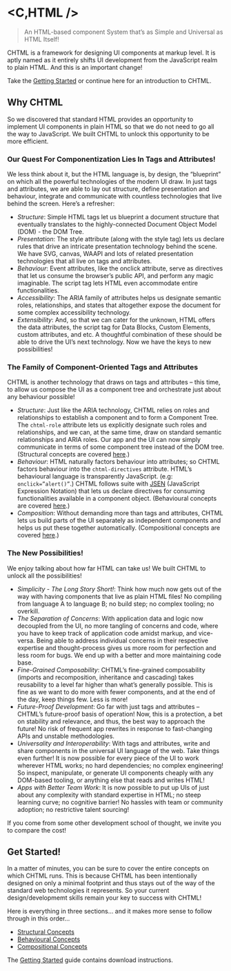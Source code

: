 # &lt;C&sbquo;HTML /&gt;
> An HTML-based component System that’s as Simple and Universal as HTML Itself!

CHTML is a framework for designing UI components at markup level. It is aptly named as it entirely shifts UI development from the JavaScript realm to plain HTML. And this is an important change!

Take the [Getting Started](https://docs.onephrase.dev/chtml/guide/) or continue here for an introduction to CHTML.

## Why CHTML
So we discovered that standard HTML provides an opportunity to implement UI components in plain HTML so that we do not need to go all the way to JavaScript. We built CHTML to unlock this opportunity to be more efficient.

### Our Quest For Componentization Lies In Tags and Attributes!
We less think about it, but the HTML language is, by design, the “blueprint” on which all the powerful technologies of the modern UI draw. In just tags and attributes, we are able to lay out structure, define presentation and behaviour, integrate and communicate with countless technologies that live behind the screen. Here’s a refresher:
+	*Structure*: Simple HTML tags let us blueprint a document structure that eventually translates to the highly-connected Document Object Model (DOM) - the DOM Tree.
+	*Presentation*: The style attribute (along with the style tag) lets us declare rules that drive an intricate presentation technology behind the scene. We have SVG, canvas, WAAPI and lots of related presentation technologies that all live on tags and attributes.
+	*Behaviour*: Event attributes, like the onclick attribute, serve as directives that let us consume the browser’s public API, and perform any magic imaginable. The script tag lets HTML even accommodate entire functionalities.
+	*Accessibility*: The ARIA family of attributes helps us designate semantic roles, relationships, and states that altogether expose the document for some complex accessibility technology.
+	*Extensibility*: And, so that we can cater for the unknown, HTML offers the data attributes, the script tag for Data Blocks, Custom Elements, custom attributes, and etc. A thoughtful combination of these should be able to drive the UI’s next technology. Now we have the keys to new possibilities!

### The Family of Component-Oriented Tags and Attributes
CHTML is another technology that draws on tags and attributes – this time, to allow us compose the UI as a component tree and orchestrate just about any behaviour possible!
+	*Structure*: Just like the ARIA technology, CHTML relies on roles and relationships to establish a component and to form a Component Tree. The `chtml-role` attribute lets us explicitly designate such roles and relationships, and we can, at the same time, draw on standard semantic relationships and ARIA roles. Our app and the UI can now simply communicate in terms of some component tree instead of the DOM tree. (Structural concepts are covered [here](https://docs.onephrase.dev/chtml/guide/structural-concepts/).)
+	*Behaviour*: HTML naturally factors behaviour into attributes; so CHTML factors behaviour into the `chtml-directives` attribute. HTML’s behavioural language is transparently JavaScript. (e.g: `onclick=”alert()”`.) CHTML follows suite with [JSEN](https://github.com/onephrase/jsen/) (JavaScript Expression Notation) that lets us declare directives for consuming functionalities available in a component object. (Behavioural concepts are covered [here](https://docs.onephrase.dev/chtml/guide/behavioural-concepts/).)
+	*Composition*: Without demanding more than tags and attributes, CHTML lets us build parts of the UI separately as independent components and helps us put these together automatically. (Compositional concepts are covered [here](https://docs.onephrase.dev/chtml/guide/compositional-concepts/).)

### The New Possibilities!
We enjoy talking about how far HTML can take us! We built CHTML to unlock all the possibilities!
+	*Simplicity - The Long Story Short!*: Think how much now gets out of the way with having components that live as plain HTML files! No compiling from language A to language B; no build step; no complex tooling; no overkill.
+	*The Separation of Concerns*: With application data and logic now decoupled from the UI, no more tangling of concerns and code, where you have to keep track of application code amidst markup, and vice-versa. Being able to address individual concerns in their respective expertise and thought-process gives us more room for perfection and less room for bugs. We end up with a better and more maintaining code base.
+	*Fine-Grained Composability*: CHTML’s fine-grained composability (imports and recomposition, inheritance and cascading) takes reusability to a level far higher than what’s generally possible. This is fine as we want to do more with fewer components, and at the end of the day, keep things few. Less is more!
+	*Future-Proof Development*: Go far with just tags and attributes – CHTML’s future-proof basis of operation! Now, this is a protection, a bet on stability and relevance, and thus, the best way to approach the future! No risk of frequent app rewrites in response to fast-changing APIs and unstable methodologies.
+	*Universality and Interoperability*: With tags and attributes, write and share components in the universal UI language of the web. Take things even further! It is now possible for every piece of the UI to work wherever HTML works; no hard dependencies; no complex engineering! So inspect, manipulate, or generate UI components cheaply with any DOM-based tooling, or anything else that reads and writes HTML! 
+	*Apps with Better Team Work*: It is now possible to put up UIs of just about any complexity with standard expertise in HTML; no steep learning curve; no cognitive barrier! No hassles with team or community adoption; no restrictive talent sourcing!

If you come from some other development school of thought, we invite you to compare the cost!

## Get Started!
In a matter of minutes, you can be sure to cover the entire concepts on which CHTML runs. This is because CHTML has been intentionally designed on only a minimal footprint and thus stays out of the way of the standard web technologies it represents. So your current design/developmemt skills remain your key to success with CHTML! 

Here is everything in three sections… and it makes more sense to follow through in this order…
+	[Structural Concepts](https://docs.onephrase.dev/chtml/guide/structural-concepts/)
+	[Behavioural Concepts](https://docs.onephrase.dev/chtml/guide/behavioural-concepts/)
+	[Compositional Concepts](https://docs.onephrase.dev/chtml/guide/compositional-concepts/)

The [Getting Started](https://docs.onephrase.dev/chtml/guide/) guide contains download instructions.
